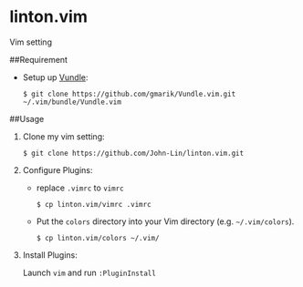 linton.vim
==========

Vim setting

##Requirement
    
- Setup up [Vundle](https://github.com/gmarik/Vundle.vim):
   
   `$ git clone https://github.com/gmarik/Vundle.vim.git ~/.vim/bundle/Vundle.vim`

##Usage

1. Clone my vim setting:
    
    `$ git clone https://github.com/John-Lin/linton.vim.git`

2. Configure Plugins:

   - replace `.vimrc` to `vimrc`
     
     `$ cp linton.vim/vimrc .vimrc`

   - Put the `colors` directory into your Vim directory (e.g. `~/.vim/colors`).
	 
	 `$ cp linton.vim/colors ~/.vim/`

3. Install Plugins:
   
   Launch `vim` and run `:PluginInstall`
